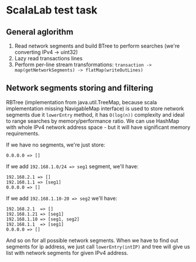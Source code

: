 # ScalaLab test task


## General aglorithm

1. Read network segments and build BTree to perform searches (we're converting IPv4 -> uint32)
2. Lazy read transactions lines
3. Perform per-line stream transformations: `transaction -> map(getNetworkSegments) -> flatMap(writeOutLines)`


## Network segments storing and filtering

RBTree (implementation from java.util.TreeMap, because scala implementation missing NavigableMap interface) is used to store network segments due it `lowerEntry` method, it has `O(log(n))` complexity and ideal to range searches by memory/performance ratio. We can use HashMap with whole IPv4 network address space - but it will have significant memory requirements.


If we have no segments, we're just store:

```
0.0.0.0 => []
```

If we add `192.168.1.0/24 => seg1` segment, we'll have:

```
192.168.2.1 => []
192.168.1.1 => [seg1]
0.0.0.0 => []
```

If we add `192.168.1.10-20 => seg2` we'll have:

```
192.168.2.1  => []
192.168.1.21 => [seg1]
192.168.1.10 => [seg1, seg2]
192.168.1.1  => [seg1]
0.0.0.0 => []
```

And so on for all possible network segments. When we have to find out segments for ip address, we just call `lowerEntry(intIP)` and tree will give us list with network segments for given IPv4 address.

